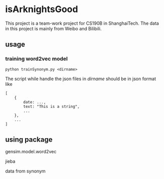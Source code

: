 # isArknightsGood

This project is a team-work project for CS190B in ShanghaiTech.
The data in this project is mainly from Weibo and Bilibili.

## usage

### training word2vec model

    python trainSynonym.py <dirname>

The script while handle the json files in <i> dirname </i> should be in json format like

    [
        {
            date: ...,
            text: "This is a string",
            ...
        },
        ...
    ]

## using package

gensim.model.word2vec

jieba

data from synonym
